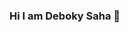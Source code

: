 ### Hi I am Deboky Saha 👋

<!--
**Deboky/Deboky** is a ✨ _special_ ✨ repository because its `README.md` (this file) appears on your GitHub profile.

Here are some ideas to get you started:

- 🔭 I’m currently working on Credit Risk Modelling
- 🌱 I’m currently learning SQL and Tableau
- 💬 Ask me about my projects
- 📫 How to reach me: saha.deboky@gmail.com
- 😄 Pronouns: She/Her
- ⚡ Fun fact: Nerd

Data Scientist| Programmer | Machine Learning Engineer | Data Analyst | MSc in Data Science @UoG
-->
